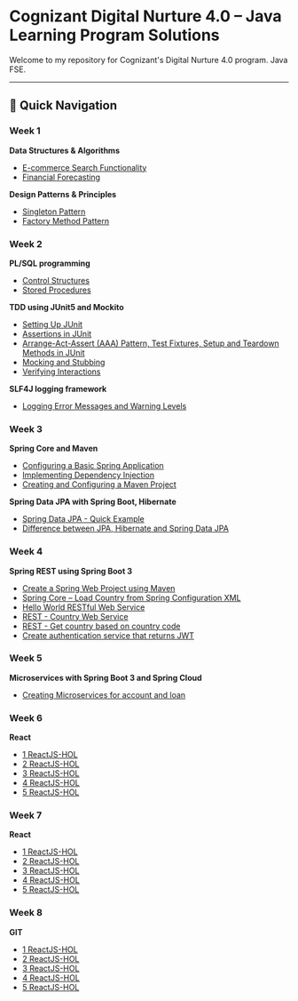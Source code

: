 # Cognizant Digital Nurture 4.0 – Java Learning Program Solutions

Welcome to my repository for Cognizant's Digital Nurture 4.0 program. Java FSE.

---

## 📌 Quick Navigation

###  Week 1

<summary><strong> Data Structures & Algorithms</strong></summary>

-  [E-commerce Search Functionality](./Week1_Data%20structures%20and%20Algorithms/1_Exercise%202%20E-commerce%20Platform%20Search%20Function/code/src/Main.java)
-  [Financial Forecasting](./Week1_Data%20structures%20and%20Algorithms/2_Exercise%207%20Financial%20Forecasting/code/src/Main.java)



<summary><strong> Design Patterns & Principles</strong></summary>

-  [Singleton Pattern](./Week1_Design%20principles%20&%20Patterns/1_Exercise%201%20Implementing%20the%20Singleton%20Pattern/code/src/SingletonPatternExample.java)
-  [Factory Method Pattern](./Week1_Design%20principles%20&%20Patterns/2_Exercise%202%20Implementing%20the%20Factory%20Method%20Pattern/code/src/FactoryMethodPatternExample.java)


###  Week 2

<summary><strong> PL/SQL programming</strong></summary>

-  [Control Structures](./Week2_PL-SQL%20programming/1_Exercise%201-%20Control%20Structures)
-  [Stored Procedures](./Week2_PL-SQL%20programming/2_Exercise%203-%20Stored%20Procedures)

<summary><strong> TDD using JUnit5 and Mockito</strong></summary>

-  [Setting Up JUnit](./Week2_TDD%20using%20JUnit5%20and%20Mockito/1_Exercise%201-%20Setting%20Up%20JUnit/code/src/test/java)
-  [Assertions in JUnit](./Week2_TDD%20using%20JUnit5%20and%20Mockito/2_Exercise%203-%20Assertions%20in%20JUnit/code/src/test/java)
-  [Arrange-Act-Assert (AAA) Pattern, Test Fixtures, Setup and Teardown Methods in JUnit](./Week2_TDD%20using%20JUnit5%20and%20Mockito/3_Exercise%204-%20Arrange-Act-Assert%20(AAA)%20Pattern%2C%20Test%20Fixtures%2C%20Setup%20and%20Teardown%20Methods%20in%20JUnit/code/src/test/java)
-  [Mocking and Stubbing](./Week2_TDD%20using%20JUnit5%20and%20Mockito/4_Exercise%201-%20Mocking%20and%20Stubbing/code/src/main/java/com/dns/fse)
-  [Verifying Interactions](./Week2_TDD%20using%20JUnit5%20and%20Mockito/5_Exercise%202-%20Verifying%20Interactions/code/src/main/java/com/dns/fse)



<summary><strong> SLF4J logging framework</strong></summary>

-  [Logging Error Messages and Warning Levels](./Week2_SLF4J%20logging%20framework/1_Exercise%201-%20Logging%20Error%20Messages%20and%20Warning%20Levels/code/src/main/java/com/jfsd/exam)


###  Week 3

<summary><strong> Spring Core and Maven</strong></summary>

-  [Configuring a Basic Spring Application](Week3_Spring%20Core%20and%20Maven/1_Exercise%201-%20Configuring%20a%20Basic%20Spring%20Application/code/LibraryManagement)
-  [Implementing Dependency Injection](Week3_Spring%20Core%20and%20Maven/2_Exercise%202-%20Implementing%20Dependency%20Injection/code/LibraryManagement)
-  [Creating and Configuring a Maven Project](Week3_Spring%20Core%20and%20Maven/3_Exercise%204-%20Creating%20and%20Configuring%20a%20Maven%20Project/code/LibraryManagement)



<summary><strong> Spring Data JPA with Spring Boot, Hibernate</strong></summary>

-  [Spring Data JPA - Quick Example](Week3_Spring%20Data%20JPA%20with%20Spring%20Boot%2C%20Hibernate/1_Spring%20Data%20JPA%20-%20Quick%20Example/code/orm-learn)
-  [Difference between JPA, Hibernate and Spring Data JPA](Week3_Spring%20Data%20JPA%20with%20Spring%20Boot%2C%20Hibernate/2_Difference%20between%20JPA%2C%20Hibernate%20and%20Spring%20Data%20JPA/code/answer.txt)


###  Week 4

<summary><strong> Spring REST using Spring Boot 3</strong></summary>

-  [Create a Spring Web Project using Maven](./Week4_Spring%20REST%20using%20Spring%20Boot%203/1_Create%20a%20Spring%20Web%20Project%20using%20Maven/code/src)
-  [Spring Core – Load Country from Spring Configuration XML](./Week4_Spring%20REST%20using%20Spring%20Boot%203/2_Spring%20Core%20–%20Load%20Country%20from%20Spring%20Configuration%20XML/code/src/main)
-  [Hello World RESTful Web Service](./Week4_Spring%20REST%20using%20Spring%20Boot%203/3_Hello%20World%20RESTful%20Web%20Service/code/src/main)
-  [REST - Country Web Service](./Week4_Spring%20REST%20using%20Spring%20Boot%203/4_REST%20-%20Country%20Web%20Service/code/src/main)
-  [REST - Get country based on country code](./Week4_Spring%20REST%20using%20Spring%20Boot%203/4_REST%20-%20Country%20Web%20Service/code/src/main)
-  [Create authentication service that returns JWT](./Week4_Spring%20REST%20using%20Spring%20Boot%203/6_Create%20authentication%20service%20that%20returns%20JWT/code/src)

###  Week 5

<summary><strong> Microservices with Spring Boot 3 and Spring Cloud</strong></summary>

-  [Creating Microservices for account and loan](./Week5_Microservices%20with%20Spring%20Boot%203%20and%20Spring%20Cloud/1_Creating%20Microservices%20for%20account%20and%20loan/code/microservices)

###  Week 6

<summary><strong> React</strong></summary>

-  [1 ReactJS-HOL](./Week6_React/1_ReactJS-HOL/)
-  [2 ReactJS-HOL](./Week6_React/2_ReactJS-HOL/)
-  [3 ReactJS-HOL](./Week6_React/3_ReactJS-HOL/)
-  [4 ReactJS-HOL](./Week6_React/4_ReactJS-HOL/)
-  [5 ReactJS-HOL](./Week6_React/5_ReactJS-HOL/)

###  Week 7

<summary><strong> React</strong></summary>

-  [1 ReactJS-HOL](./Week7_React/9_ReactJS-HOL/)
-  [2 ReactJS-HOL](./Week7_React/10_ReactJS-HOL/)
-  [3 ReactJS-HOL](./Week7_React/11_ReactJS-HOL/)
-  [4 ReactJS-HOL](./Week7_React/12_ReactJS-HOL/)
-  [5 ReactJS-HOL](./Week7_React/13_ReactJS-HOL/)

###  Week 8

<summary><strong> GIT </strong></summary>

-  [1 ReactJS-HOL](./Week8_GIT/1_Git-HOL/)
-  [2 ReactJS-HOL](./Week8_GIT/2_Git-HOL/)
-  [3 ReactJS-HOL](./Week8_GIT/3_Git-HOL/)
-  [4 ReactJS-HOL](./Week8_GIT/4_Git-HOL/)
-  [5 ReactJS-HOL](./Week8_GIT/5_Git-HOL/)







